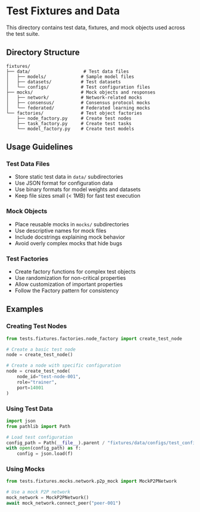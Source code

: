 # Test Fixtures and Data

This directory contains test data, fixtures, and mock objects used across the test suite.

## Directory Structure

```
fixtures/
├── data/                    # Test data files
│   ├── models/             # Sample model files
│   ├── datasets/           # Test datasets
│   └── configs/            # Test configuration files
├── mocks/                  # Mock objects and responses
│   ├── network/            # Network-related mocks
│   ├── consensus/          # Consensus protocol mocks
│   └── federated/          # Federated learning mocks
└── factories/              # Test object factories
    ├── node_factory.py     # Create test nodes
    ├── task_factory.py     # Create test tasks
    └── model_factory.py    # Create test models
```

## Usage Guidelines

### Test Data Files
- Store static test data in `data/` subdirectories
- Use JSON format for configuration data
- Use binary formats for model weights and datasets
- Keep file sizes small (< 1MB) for fast test execution

### Mock Objects
- Place reusable mocks in `mocks/` subdirectories
- Use descriptive names for mock files
- Include docstrings explaining mock behavior
- Avoid overly complex mocks that hide bugs

### Test Factories
- Create factory functions for complex test objects
- Use randomization for non-critical properties
- Allow customization of important properties
- Follow the Factory pattern for consistency

## Examples

### Creating Test Nodes
```python
from tests.fixtures.factories.node_factory import create_test_node

# Create a basic test node
node = create_test_node()

# Create a node with specific configuration
node = create_test_node(
    node_id="test-node-001",
    role="trainer",
    port=14001
)
```

### Using Test Data
```python
import json
from pathlib import Path

# Load test configuration
config_path = Path(__file__).parent / "fixtures/data/configs/test_config.json"
with open(config_path) as f:
    config = json.load(f)
```

### Using Mocks
```python
from tests.fixtures.mocks.network.p2p_mock import MockP2PNetwork

# Use a mock P2P network
mock_network = MockP2PNetwork()
await mock_network.connect_peer("peer-001")
```
